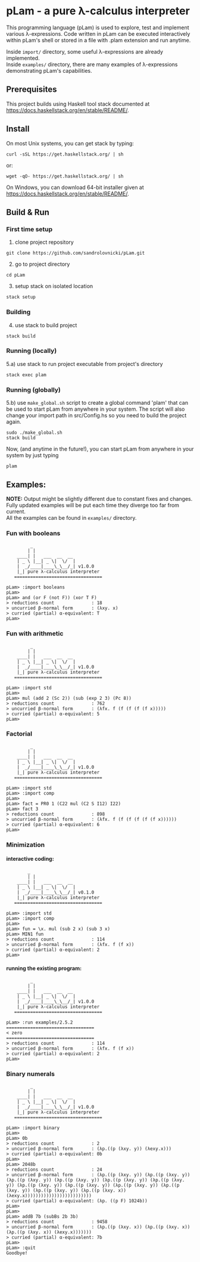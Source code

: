 # pLam - a pure λ-calculus interpreter

This programming language (pLam) is used to explore, test and implement various λ-expressions. Code written in pLam can be executed interactively within pLam's shell or stored in a file with .plam extension and run anytime.  

Inside `import/` directory, some useful λ-expressions are already implemented.  
Inside `examples/` directory, there are many examples of λ-expressions demonstrating pLam's capabilities.

## Prerequisites
This project builds using Haskell tool stack documented at https://docs.haskellstack.org/en/stable/README/.

## Install
On most Unix systems, you can get stack by typing:
```
curl -sSL https://get.haskellstack.org/ | sh
```
or:
```
wget -qO- https://get.haskellstack.org/ | sh
```
On Windows, you can download 64-bit installer given at https://docs.haskellstack.org/en/stable/README/.

## Build & Run
### First time setup
1. clone project repository
```
git clone https://github.com/sandrolovnicki/pLam.git
```
2. go to project directory
```
cd pLam
```
3. setup stack on isolated location
```
stack setup
```
### Building
4. use stack to build project
```
stack build
```
### Running (locally)
5.a) use stack to run project executable from project's directory
```
stack exec plam
```
### Running (globally)
5.b) use `make_global.sh` script to create a global command 'plam' that can be used to start pLam from anywhere in your system. The script will also change your import path in src/Config.hs so you need to build the project again.
```
sudo ./make_global.sh
stack build
```
Now, (and anytime in the future!), you can start pLam from anywhere in your system by just typing
```
plam
```

## Examples:

**NOTE:** Output might be slightly different due to constant fixes and changes. Fully updated examples will be put each time they diverge too far from current.  
All the examples can be found in `examples/` directory.

### Fun with booleans
```
         _
        | |
    ____| |   ___  __  __
    | _ \ |__| _ \|  \/  |
    |  _/____|____\_\__/_| v1.0.0
    |_| pure λ-calculus interpreter
   =================================

pLam> :import booleans
pLam> 
pLam> and (or F (not F)) (xor T F)
> reductions count              : 18
> uncurried β-normal form       : (λxy. x)
> curried (partial) α-equivalent: T
pLam>
```

### Fun with arithmetic
```
         _
        | |
    ____| |   ___  __  __
    | _ \ |__| _ \|  \/  |
    |  _/____|____\_\__/_| v1.0.0
    |_| pure λ-calculus interpreter
   =================================

pLam> :import std
pLam> 
pLam> mul (add 2 (Sc 2)) (sub (exp 2 3) (Pc 8))
> reductions count              : 762
> uncurried β-normal form       : (λfx. f (f (f (f (f x)))))
> curried (partial) α-equivalent: 5
pLam> 
```

### Factorial
```
         _
        | |
    ____| |   ___  __  __
    | _ \ |__| _ \|  \/  |
    |  _/____|____\_\__/_| v1.0.0
    |_| pure λ-calculus interpreter
   =================================

pLam> :import std
pLam> :import comp
pLam>
pLam> fact = PR0 1 (C22 mul (C2 S I12) I22)
pLam> fact 3
> reductions count              : 898
> uncurried β-normal form       : (λfx. f (f (f (f (f (f x))))))
> curried (partial) α-equivalent: 6
pLam> 
```

### Minimization
#### interactive coding:
```
        _
        | |
    ____| |   ___  __  __
    | _ \ |__| _ \|  \/  |
    |  _/____|____\_\__/_| v0.1.0
    |_| pure λ-calculus interpreter
   =================================

pLam> :import std
pLam> :import comp
pLam> 
pLam> fun = \x. mul (sub 2 x) (sub 3 x)
pLam> MIN1 fun
> reductions count              : 114
> uncurried β-normal form       : (λfx. f (f x))
> curried (partial) α-equivalent: 2
pLam> 
```
#### running the existing program:
```
         _
        | |
    ____| |   ___  __  __
    | _ \ |__| _ \|  \/  |
    |  _/____|____\_\__/_| v1.0.0
    |_| pure λ-calculus interpreter
   =================================

pLam> :run examples/2.5.2
=================================
< zero
=================================
> reductions count              : 114
> uncurried β-normal form       : (λfx. f (f x))
> curried (partial) α-equivalent: 2
pLam>
```

### Binary numerals
```
         _
        | |
    ____| |   ___  __  __
    | _ \ |__| _ \|  \/  |
    |  _/____|____\_\__/_| v1.0.0
    |_| pure λ-calculus interpreter
   =================================

pLam> :import binary
pLam>
pLam> 0b
> reductions count              : 2
> uncurried β-normal form       : (λp.((p (λxy. y)) (λexy.x)))
> curried (partial) α-equivalent: 0b
pLam> 
pLam> 2048b
> reductions count              : 24
> uncurried β-normal form       : (λp.((p (λxy. y)) (λp.((p (λxy. y)) (λp.((p (λxy. y)) (λp.((p (λxy. y)) (λp.((p (λxy. y)) (λp.((p (λxy. y)) (λp.((p (λxy. y)) (λp.((p (λxy. y)) (λp.((p (λxy. y)) (λp.((p (λxy. y)) (λp.((p (λxy. y)) (λp.((p (λxy. x)) (λexy.x)))))))))))))))))))))))))
> curried (partial) α-equivalent: (λp. ((p F) 1024b))
pLam>
pLam>
pLam> addB 7b (subBs 2b 3b)
> reductions count              : 9458
> uncurried β-normal form       : (λp.((p (λxy. x)) (λp.((p (λxy. x)) (λp.((p (λxy. x)) (λexy.x)))))))
> curried (partial) α-equivalent: 7b
pLam>
pLam> :quit
Goodbye!
```
